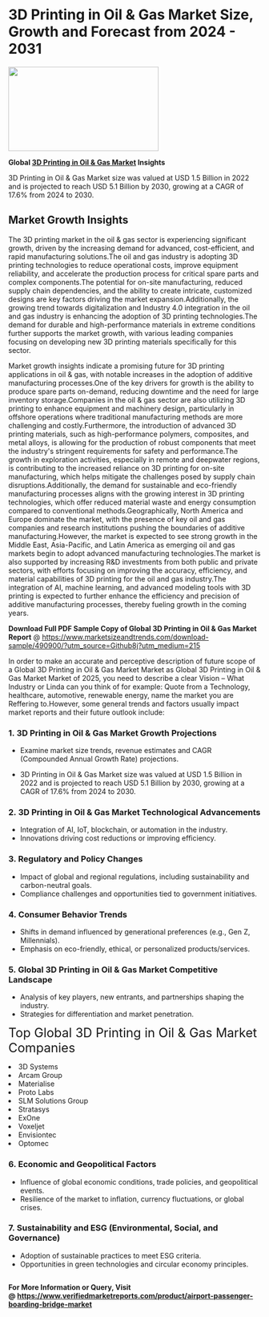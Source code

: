 <H1>3D Printing in Oil & Gas Market Size, Growth and Forecast from 2024 - 2031</H1><img class="aligncenter size-medium wp-image-584254" src="https://thirdeyenews.in/wp-content/uploads/2024/09/Global-Market-Research-300x168.jpeg" alt="" width="300" height="168" /><p><strong>Global&nbsp;<a href="https://www.marketsizeandtrends.com/download-sample/490900/?utm_source=Github8j?utm_medium=215">3D Printing in Oil & Gas Market</a> Insights</strong></p><p>3D Printing in Oil & Gas Market size was valued at USD 1.5 Billion in 2022 and is projected to reach USD 5.1 Billion by 2030, growing at a CAGR of 17.6% from 2024 to 2030.</p><p><h2>Market Growth Insights</h2> <p>The 3D printing market in the oil & gas sector is experiencing significant growth, driven by the increasing demand for advanced, cost-efficient, and rapid manufacturing solutions.The oil and gas industry is adopting 3D printing technologies to reduce operational costs, improve equipment reliability, and accelerate the production process for critical spare parts and complex components.The potential for on-site manufacturing, reduced supply chain dependencies, and the ability to create intricate, customized designs are key factors driving the market expansion.Additionally, the growing trend towards digitalization and Industry 4.0 integration in the oil and gas industry is enhancing the adoption of 3D printing technologies.The demand for durable and high-performance materials in extreme conditions further supports the market growth, with various leading companies focusing on developing new 3D printing materials specifically for this sector.</p> <p>Market growth insights indicate a promising future for 3D printing applications in oil & gas, with notable increases in the adoption of additive manufacturing processes.One of the key drivers for growth is the ability to produce spare parts on-demand, reducing downtime and the need for large inventory storage.Companies in the oil & gas sector are also utilizing 3D printing to enhance equipment and machinery design, particularly in offshore operations where traditional manufacturing methods are more challenging and costly.Furthermore, the introduction of advanced 3D printing materials, such as high-performance polymers, composites, and metal alloys, is allowing for the production of robust components that meet the industry's stringent requirements for safety and performance.The growth in exploration activities, especially in remote and deepwater regions, is contributing to the increased reliance on 3D printing for on-site manufacturing, which helps mitigate the challenges posed by supply chain disruptions.Additionally, the demand for sustainable and eco-friendly manufacturing processes aligns with the growing interest in 3D printing technologies, which offer reduced material waste and energy consumption compared to conventional methods.Geographically, North America and Europe dominate the market, with the presence of key oil and gas companies and research institutions pushing the boundaries of additive manufacturing.However, the market is expected to see strong growth in the Middle East, Asia-Pacific, and Latin America as emerging oil and gas markets begin to adopt advanced manufacturing technologies.The market is also supported by increasing R&D investments from both public and private sectors, with efforts focusing on improving the accuracy, efficiency, and material capabilities of 3D printing for the oil and gas industry.The integration of AI, machine learning, and advanced modeling tools with 3D printing is expected to further enhance the efficiency and precision of additive manufacturing processes, thereby fueling growth in the coming years.</p> <p><span class=""><strong>Download Full PDF Sample Copy of Global 3D Printing in Oil & Gas Market Report</strong> @ <a href="https://www.marketsizeandtrends.com/download-sample/490900/?utm_source=Github8j?utm_medium=215" target="_blank">https://www.marketsizeandtrends.com/download-sample/490900/?utm_source=Github8j?utm_medium=215</a></span></p><p>In order to make an accurate and perceptive description of future scope of a Global&nbsp;3D Printing in Oil & Gas Market Market as Global&nbsp;3D Printing in Oil & Gas Market Market of 2025, you need to describe a clear Vision &ndash; What Industry or Linda can you think of for example: Quote from a Technology, healthcare, automotive, renewable energy, name the market you are Reffering to.However, some general trends and factors usually impact market reports and their future outlook include:</p><h3>1.&nbsp;<strong>3D Printing in Oil & Gas Market Growth Projections</strong></h3><ul><li>Examine market size trends, revenue estimates and CAGR (Compounded Annual Growth Rate) projections.</li><li><p>3D Printing in Oil & Gas Market size was valued at USD 1.5 Billion in 2022 and is projected to reach USD 5.1 Billion by 2030, growing at a CAGR of 17.6% from 2024 to 2030.</p></li></ul><h3>2.&nbsp;<strong>3D Printing in Oil & Gas Market Technological Advancements</strong></h3><ul><li>Integration of AI, IoT, blockchain, or automation in the industry.</li><li>Innovations driving cost reductions or improving efficiency.</li></ul><h3>3.&nbsp;<strong>Regulatory and Policy Changes</strong></h3><ul><li>Impact of global and regional regulations, including sustainability and carbon-neutral goals.</li><li>Compliance challenges and opportunities tied to government initiatives.</li></ul><h3>4.&nbsp;<strong>Consumer Behavior Trends</strong></h3><ul><li>Shifts in demand influenced by generational preferences (e.g., Gen Z, Millennials).</li><li>Emphasis on eco-friendly, ethical, or personalized products/services.</li></ul><h3>5.&nbsp;<strong>Global 3D Printing in Oil & Gas Market Competitive Landscape</strong></h3><ul><li>Analysis of key players, new entrants, and partnerships shaping the industry.</li><li>Strategies for differentiation and market penetration.</li></ul><p data-pm-slice="1 1 []"><span style="color: inherit; font-family: inherit; font-size: 25px;">Top Global 3D Printing in Oil & Gas Market Companies</span></p><div class="" data-test-id=""><p><li>3D Systems</li><li> Arcam Group</li><li> Materialise</li><li> Proto Labs</li><li> SLM Solutions Group</li><li> Stratasys</li><li> ExOne</li><li> Voxeljet</li><li> Envisiontec</li><li> Optomec</li></p></div><h3>6.&nbsp;<strong>Economic and Geopolitical Factors</strong></h3><ul><li>Influence of global economic conditions, trade policies, and geopolitical events.</li><li>Resilience of the market to inflation, currency fluctuations, or global crises.</li></ul><h3>7.&nbsp;<strong>Sustainability and ESG (Environmental, Social, and Governance)</strong></h3><ul><li>Adoption of sustainable practices to meet ESG criteria.</li><li>Opportunities in green technologies and circular economy principles.</li></ul><h2><strong style="font-size: 14px;">For More Information or Query, Visit @&nbsp;</strong><a style="background-color: #ffffff; font-size: 14px;" href="https://www.marketsizeandtrends.com/report/3d-printing-in-oil-gas-market/" target="_blank">https://www.verifiedmarketreports.com/product/airport-passenger-boarding-bridge-market</a></h2>